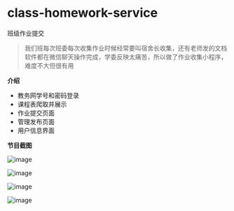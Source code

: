 
# class-homework-service

班级作业提交

> 我们班每次班委每次收集作业时候经常要叫宿舍长收集，还有老师发的文档软件都在微信聊天操作完成，学委反映太痛苦，所以做了作业收集小程序，难度不大但很有用

**介绍**

 - 教务网学号和密码登录
 - 课程表爬取并展示
 - 作业提交页面
 - 管理发布页面
 - 用户信息界面

**节目截图**

![image](https://user-images.githubusercontent.com/106077354/170804357-f307008a-1bbe-4d17-be90-e0aa73568dd3.png)

![image](https://user-images.githubusercontent.com/106077354/170810995-e54bec34-6c5a-45d1-b7ce-44ca016994a3.png)

![image](https://user-images.githubusercontent.com/106077354/170808965-b29a91ca-5bf2-466c-b70f-70d9b0dea480.png)

![image](https://user-images.githubusercontent.com/106077354/170809520-e5208b16-eec0-431b-aa37-975c3bed0e0e.png)
```
